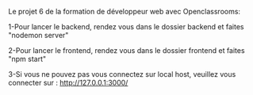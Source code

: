 Le projet 6 de la formation de développeur web avec Openclassrooms:

1-Pour lancer le backend, rendez vous dans le dossier backend et faites "nodemon server"

2-Pour lancer le frontend, rendez vous dans le dossier frontend et faites "npm start"

3-Si vous ne pouvez pas vous connectez sur local host, veuillez vous connecter sur : http://127.0.0.1:3000/
